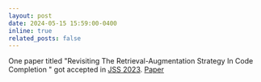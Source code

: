 ```yaml
---
layout: post
date: 2024-05-15 15:59:00-0400
inline: true
related_posts: false
---
```


One paper titled "Revisiting The Retrieval-Augmentation Strategy In Code Completion
" got accepted in
[JSS 2023](https://www.jos.org.cn/jos/article/abstract/nl027). 
[Paper](assets/pdf/JournalOfSoftware2024-CodeRAG.pdf)
